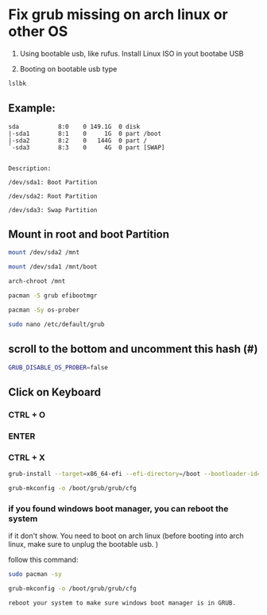 # Fix grub missing on arch linux or other OS

1. Using bootable usb, like rufus. Install Linux ISO in yout bootabe USB

2. Booting on bootable usb type 

```bash
lslbk
```

## Example:

```
sda           8:0    0 149.1G  0 disk
|-sda1        8:1    0     1G  0 part /boot
|-sda2        8:2    0   144G  0 part /
`-sda3        8:3    0     4G  0 part [SWAP]


Description:

/dev/sda1: Boot Partition

/dev/sda2: Root Partition

/dev/sda3: Swap Partition
```

## Mount in root and boot Partition

```bash
mount /dev/sda2 /mnt
```

```bash
mount /dev/sda1 /mnt/boot
```

```bash
arch-chroot /mnt
```

```bash
pacman -S grub efibootmgr
```

```bash
pacman -Sy os-prober
```

```bash
sudo nano /etc/default/grub
```

## scroll to the bottom and uncomment this hash (#)

```bash
GRUB_DISABLE_OS_PROBER=false
```

## Click on Keyboard

### CTRL + O
### ENTER
### CTRL + X


```bash
grub-install --target=x86_64-efi --efi-directory=/boot --bootloader-id=GRUB
```

```bash
grub-mkconfig -o /boot/grub/grub/cfg
```

### if you found windows boot manager, you can reboot the system

if it don't show. You need to boot on arch linux (before booting into arch linux, make sure to unplug the bootable usb. )

follow this command:

```bash
sudo pacman -sy
```

```bash
grub-mkconfig -o /boot/grub/grub/cfg
```

```bash
reboot your system to make sure windows boot manager is in GRUB.
```
